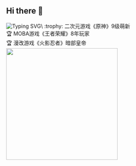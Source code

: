 ## Hi there 👋
![Typing SVG](https://readme-typing-svg.demolab.com/?lines=Talk+is+cheap+,+show+me+the+code!)\
:trophy: 二次元游戏《原神》9级萌新 \
:trophy: MOBA游戏《王者荣耀》8年玩家\
:trophy: 漫改游戏《火影忍者》暗部皇帝\
<img src=奥义图。jpg width=300 height=300 />
